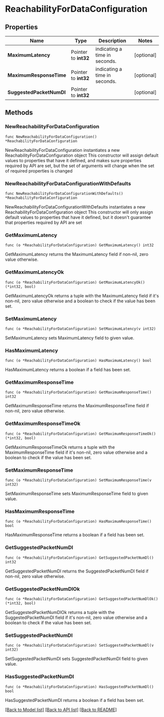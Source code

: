 # ReachabilityForDataConfiguration

## Properties

Name | Type | Description | Notes
------------ | ------------- | ------------- | -------------
**MaximumLatency** | Pointer to **int32** | indicating a time in seconds. | [optional] 
**MaximumResponseTime** | Pointer to **int32** | indicating a time in seconds. | [optional] 
**SuggestedPacketNumDl** | Pointer to **int32** |  | [optional] 

## Methods

### NewReachabilityForDataConfiguration

`func NewReachabilityForDataConfiguration() *ReachabilityForDataConfiguration`

NewReachabilityForDataConfiguration instantiates a new ReachabilityForDataConfiguration object
This constructor will assign default values to properties that have it defined,
and makes sure properties required by API are set, but the set of arguments
will change when the set of required properties is changed

### NewReachabilityForDataConfigurationWithDefaults

`func NewReachabilityForDataConfigurationWithDefaults() *ReachabilityForDataConfiguration`

NewReachabilityForDataConfigurationWithDefaults instantiates a new ReachabilityForDataConfiguration object
This constructor will only assign default values to properties that have it defined,
but it doesn't guarantee that properties required by API are set

### GetMaximumLatency

`func (o *ReachabilityForDataConfiguration) GetMaximumLatency() int32`

GetMaximumLatency returns the MaximumLatency field if non-nil, zero value otherwise.

### GetMaximumLatencyOk

`func (o *ReachabilityForDataConfiguration) GetMaximumLatencyOk() (*int32, bool)`

GetMaximumLatencyOk returns a tuple with the MaximumLatency field if it's non-nil, zero value otherwise
and a boolean to check if the value has been set.

### SetMaximumLatency

`func (o *ReachabilityForDataConfiguration) SetMaximumLatency(v int32)`

SetMaximumLatency sets MaximumLatency field to given value.

### HasMaximumLatency

`func (o *ReachabilityForDataConfiguration) HasMaximumLatency() bool`

HasMaximumLatency returns a boolean if a field has been set.

### GetMaximumResponseTime

`func (o *ReachabilityForDataConfiguration) GetMaximumResponseTime() int32`

GetMaximumResponseTime returns the MaximumResponseTime field if non-nil, zero value otherwise.

### GetMaximumResponseTimeOk

`func (o *ReachabilityForDataConfiguration) GetMaximumResponseTimeOk() (*int32, bool)`

GetMaximumResponseTimeOk returns a tuple with the MaximumResponseTime field if it's non-nil, zero value otherwise
and a boolean to check if the value has been set.

### SetMaximumResponseTime

`func (o *ReachabilityForDataConfiguration) SetMaximumResponseTime(v int32)`

SetMaximumResponseTime sets MaximumResponseTime field to given value.

### HasMaximumResponseTime

`func (o *ReachabilityForDataConfiguration) HasMaximumResponseTime() bool`

HasMaximumResponseTime returns a boolean if a field has been set.

### GetSuggestedPacketNumDl

`func (o *ReachabilityForDataConfiguration) GetSuggestedPacketNumDl() int32`

GetSuggestedPacketNumDl returns the SuggestedPacketNumDl field if non-nil, zero value otherwise.

### GetSuggestedPacketNumDlOk

`func (o *ReachabilityForDataConfiguration) GetSuggestedPacketNumDlOk() (*int32, bool)`

GetSuggestedPacketNumDlOk returns a tuple with the SuggestedPacketNumDl field if it's non-nil, zero value otherwise
and a boolean to check if the value has been set.

### SetSuggestedPacketNumDl

`func (o *ReachabilityForDataConfiguration) SetSuggestedPacketNumDl(v int32)`

SetSuggestedPacketNumDl sets SuggestedPacketNumDl field to given value.

### HasSuggestedPacketNumDl

`func (o *ReachabilityForDataConfiguration) HasSuggestedPacketNumDl() bool`

HasSuggestedPacketNumDl returns a boolean if a field has been set.


[[Back to Model list]](../README.md#documentation-for-models) [[Back to API list]](../README.md#documentation-for-api-endpoints) [[Back to README]](../README.md)


